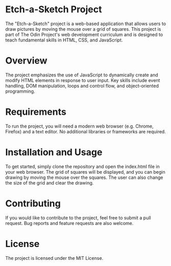 # Etch-a-Sketch Project

The "Etch-a-Sketch" project is a web-based application that allows users to draw pictures by moving the mouse over a grid of squares. This project is part of The Odin Project's web development curriculum and is designed to teach fundamental skills in HTML, CSS, and JavaScript.

# Overview

The project emphasizes the use of JavaScript to dynamically create and modify HTML elements in response to user input. Key skills include event handling, DOM manipulation, loops and control flow, and object-oriented programming.

# Requirements

To run the project, you will need a modern web browser (e.g. Chrome, Firefox) and a text editor. No additional libraries or frameworks are required.

# Installation and Usage

To get started, simply clone the repository and open the index.html file in your web browser. The grid of squares will be displayed, and you can begin drawing by moving the mouse over the squares. The user can also change the size of the grid and clear the drawing.

# Contributing

If you would like to contribute to the project, feel free to submit a pull request. Bug reports and feature requests are also welcome.

# License

The project is licensed under the MIT License.
